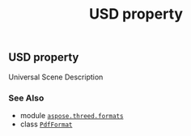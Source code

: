 ﻿---
title: USD property
second_title: Aspose.3D for Python via .NET API References
description: 
type: docs
weight: 510
url: /aspose.threed.formats/pdfformat/usd/
is_root: false
---

## USD property


Universal Scene Description

### See Also
* module [`aspose.threed.formats`](../../)
* class [`PdfFormat`](/3d/python-net/aspose.threed.formats/pdfformat)
